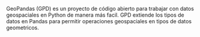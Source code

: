 GeoPandas (GPD) es un proyecto de código abierto para trabajar con datos
geospaciales en Python de manera más facil. GPD extiende los tipos de datos 
en Pandas para permitir operaciones geospaciales en tipos de datos geometricos.
